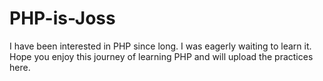 # PHP-is-Joss
I have been interested in PHP since long. I was eagerly waiting to learn it. Hope you enjoy this journey of learning PHP and will upload the practices here.
